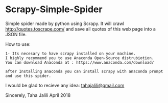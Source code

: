 # Scrapy-Simple-Spider
Simple spider made by python using Scrapy. It will crawl http://quotes.toscrape.com/ and save all quotes of this web page into a JSON file.


How to use:

	1- Its necesary to have scrapy installed on your machine.
	I highly recommend you to use Anaconda Open-Source distrubiotion.
	You can download Anaconda at : https://www.anaconda.com/download/

	after Installing anaconda you can install scrapy with anaconda prompt and use this spider.

I would be glad to recieve any idea: tahajalili@gmail.com

Sincerely, Taha Jalili
April 2018
